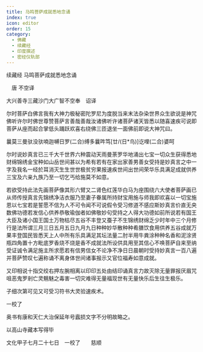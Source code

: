 ```yaml
---
title: 马鸣菩萨成就悉地念诵
index: true
icon: editor
order: 15
category:
  - 佛藏
  - 续藏经
  - 印度撰述
  - 密经仪轨部
---
```


续藏经   马鸣菩萨成就悉地念诵  

　唐 不空译  

大兴善寺三藏沙门大广智不空奉　诏译  

尔时菩萨白佛言我有大神力极秘密陀罗尼为度脱当来末法杂染世界众生欲说是神咒佛听许尔时佛世尊赞菩萨言善哉善哉汝诸佛听许诸菩萨诸天皆悉以随喜速疾可说即菩萨从座而起合掌低头踊跃欢喜右绕佛三匝退坐一面佛前即说大神咒曰。  

曩莫三曼驮没驮喃迦嚩日罗(二合)缚多曩吽笃[廿/(日*鸟)]讫哩(二合)婆呵  

尔时说妙真言已三千大千世界六种震动天雨曼荼罗华地涌出七宝一切众生获得悉地财绵锦绣金宝种如山岳世间甚以为希有若有在家出家善男善女受持是妙真言之中一字及我名一经於耳消灭生生世世极贫穷果报速疾世间出世间荣华乐具满足成就供养三宝及六亲九族乃至一切乞丐给施莫不如意。  

若欲受持此法先画菩萨像其形六臂又二肾色红莲华白马为座围绕六大使者菩萨画已从师传授真言先锦绣净洁衣服乃至妻子眷属所持财宝用施与师我即欢喜以一切宝施恩以七宝若是誓愿不信为人不可令闻不可说假令受习修道不感应斯妙真言价直无央数佛功德若发信心供养恭敬瑜伽者如佛敬妙句受持之人得大功德如前所说若有国王大臣及诸小国王国土万物枯尽五谷不丰登又蚕子不生锦绣财绵乏少时年中三个月修行是法所谓三月三日五月五日九月九日种种妙华散种种肴膳饮食用供养五谷成就万果丰登国民皆悉天上人中所有乐具满足其坛法量二肘半用牛粪涂种种名香和泥涂贤瓶四角置十方毗底罗香烧不烧是香不成就法所设供具用至其信心不唤菩萨自来至纳受证诚令满足施主所求愿若有信男信女不论净不净日日晨朝时受持妙真言一百八遍并菩萨赞叹七遍称诵不离身体世间诸事报示又官位福寿如意成就。  

又印相说十指交绞右押左腕相离以印印五处由结印诵真言力故灭除无量罪报厌眉咒咀恶鬼罗剎亡灵魑魅之毒害一切灾难得无量福现世有无量快乐后生往生极乐。  

子细次第可见又可受习符书大灵验速疾术。  

一校了  

奥书有康和天仁大治保延年号蠧损文字不分明故略之。  

以高山寺藏本写得毕  

文化甲子七月二十七日　一校了　　慈顺  
